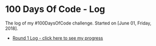 # 100 Days Of Code - Log

The log of my #100DaysOfCode challenge. Started on [June 01, Friday, 2018].

<!-- ## Day 00: Month 00, Whatday 
**Today's Progress**: 

**Thoughts:** 

**Link to work:** [Sample App](http://www.example.com) -->

- [Round 1 Log - click here to see my progress](r1-log.md)